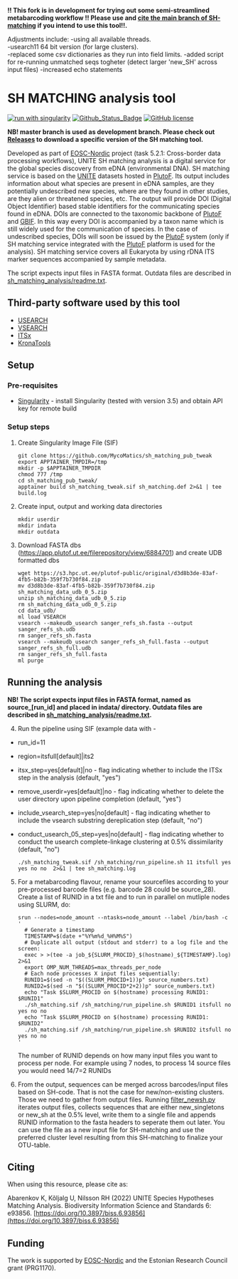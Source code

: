 **!! This fork is in development for trying out some semi-streamlined metabarcoding workflow !! Please use and [cite the main branch of SH-matching](https://github.com/TU-NHM/sh_matching_pub) if you intend to use this tool!!.**

Adjustments include:
-using all available threads.  
-usearch11 64 bit version (for large clusters).  
-replaced some csv dictionaries as they run into field limits.
-added script for re-running unmatched seqs togheter (detect larger 'new_SH' across input files)
-increased echo statements

# SH MATCHING analysis tool

[![run with singularity](https://img.shields.io/badge/run%20with-singularity-blue?style=flat&logo=singularity)](https://sylabs.io/docs/)
[![Github_Status_Badge](https://img.shields.io/badge/GitHub-2.0.0-blue.svg)](https://github.com/TU-NHM/sh_matching_pub)
[![GitHub license](https://img.shields.io/github/license/TU-NHM/sh_matching_pub)](https://github.com/TU-NHM/sh_matching_pub/blob/master/LICENSE.md)

**NB! master branch is used as development branch. Please check out [Releases](https://github.com/TU-NHM/sh_matching_pub/releases) to download a specific version of the SH matching tool.**

Developed as part of [EOSC-Nordic](https://www.eosc-nordic.eu/) project (task 5.2.1: Cross-border data processing workflows), UNITE SH matching analysis is a digital service for the global species discovery from eDNA (environmental DNA). SH matching service is based on the [UNITE](https://unite.ut.ee) datasets hosted in [PlutoF](https://plutof.ut.ee). Its output includes information about what species are present in eDNA samples, are they potentially undescribed new species, where are they found in other studies, are they alien or threatened species, etc. The output will provide DOI (Digital Object Identifier) based stable identifiers for the communicating species found in eDNA. DOIs are connected to the taxonomic backbone of [PlutoF](https://plutof.ut.ee) and [GBIF](https://www.gbif.org). In this way every DOI is accompanied by a taxon name which is still widely used for the communication of species. In the case of undescribed species, DOIs will soon be issued by the [PlutoF](https://plutof.ut.ee) system (only if SH matching service integrated with the [PlutoF](https://plutof.ut.ee) platform is used for the analysis). SH matching service covers all Eukaryota by using rDNA ITS marker sequences accompanied by sample metadata.

The script expects input files in FASTA format. Outdata files are described in [sh_matching_analysis/readme.txt](https://github.com/TU-NHM/sh_matching_pub/blob/master/sh_matching_analysis/readme.txt).

## Third-party software used by this tool

* [USEARCH](https://www.drive5.com/usearch/)
* [VSEARCH](https://github.com/torognes/vsearch)
* [ITSx](https://microbiology.se/software/itsx/)
* [KronaTools](https://github.com/marbl/Krona/wiki/KronaTools)

## Setup

### Pre-requisites

* [Singularity](https://sylabs.io/singularity/) - install Singularity (tested with version 3.5) and obtain API key for remote build

### Setup steps

1. Create Singularity Image File (SIF)
    ```console
    git clone https://github.com/MycoMatics/sh_matching_pub_tweak
    export APPTAINER_TMPDIR=/tmp
    mkdir -p $APPTAINER_TMPDIR
    chmod 777 /tmp
    cd sh_matching_pub_tweak/
    apptainer build sh_matching_tweak.sif sh_matching.def 2>&1 | tee build.log
    ```

2. Create input, output and working data directories
    ```console
    mkdir userdir
    mkdir indata
    mkdir outdata
    ```

3. Download FASTA dbs (https://app.plutof.ut.ee/filerepository/view/6884701) and create UDB formatted dbs
    ```console
    wget https://s3.hpc.ut.ee/plutof-public/original/d3d8b3de-83af-4fb5-b82b-359f7b730f84.zip
    mv d3d8b3de-83af-4fb5-b82b-359f7b730f84.zip sh_matching_data_udb_0_5.zip
    unzip sh_matching_data_udb_0_5.zip
    rm sh_matching_data_udb_0_5.zip
    cd data_udb/
    ml load VSEARCH
    vsearch --makeudb_usearch sanger_refs_sh.fasta --output sanger_refs_sh.udb
    rm sanger_refs_sh.fasta
    vsearch --makeudb_usearch sanger_refs_sh_full.fasta --output sanger_refs_sh_full.udb
    rm sanger_refs_sh_full.fasta
    ml purge
    ```

## Running the analysis

**NB! The script expects input files in FASTA format, named as source_[run_id] and placed in indata/ directory. Outdata files are described in [sh_matching_analysis/readme.txt](https://github.com/TU-NHM/sh_matching_pub/blob/master/sh_matching_analysis/readme.txt).**

4. Run the pipeline using SIF (example data with -

* run_id=11
* region=itsfull[default]|its2
* itsx_step=yes[default]|no - flag indicating whether to include the ITSx step in the analysis (default, "yes")
* remove_userdir=yes[default]|no - flag indicating whether to delete the user directory upon pipeline completion (default, "yes")
* include_vsearch_step=yes|no[default] - flag indicating whether to include the vsearch substring dereplication step (default, "no")
* conduct_usearch_05_step=yes|no[default] - flag indicating whether to conduct the usearch complete-linkage clustering at 0.5% dissimilarity (default, "no")

    ```console
    ./sh_matching_tweak.sif /sh_matching/run_pipeline.sh 11 itsfull yes yes no no  2>&1 | tee sh_matching.log
    ```
5. For a metabarcoding flavour, rename your sourcefiles according to your pre-processed barcode files (e.g. barcode 28 could be source_28). Create a list of RUNID in a txt file and to run in parallel on mutliple nodes using SLURM, do:
    ```console
    srun --nodes=node_amount --ntasks=node_amount --label /bin/bash -c '
      # Generate a timestamp
      TIMESTAMP=$(date +"%Y%m%d_%H%M%S")
      # Duplicate all output (stdout and stderr) to a log file and the screen:
      exec > >(tee -a job_${SLURM_PROCID}_$(hostname)_${TIMESTAMP}.log) 2>&1
      export OMP_NUM_THREADS=max_threads_per_node
      # Each node processes X input files sequentially:
      RUNID1=$(sed -n "$((SLURM_PROCID+1))p" source_numbers.txt)
      RUNID2=$(sed -n "$((SLURM_PROCID*2+2))p" source_numbers.txt)
      echo "Task $SLURM_PROCID on $(hostname) processing RUNID1: $RUNID1"
      ./sh_matching.sif /sh_matching/run_pipeline.sh $RUNID1 itsfull no yes no no
      echo "Task $SLURM_PROCID on $(hostname) processing RUNID1: $RUNID2"
      ./sh_matching.sif /sh_matching/run_pipeline.sh $RUNID2 itsfull no yes no no
    '
    ```
    The number of RUNID depends on how many input files you want to process per node. For example using 7 nodes, to process 14 source files you would need 14/7=2 RUNIDs

6. From the output, sequences can be merged across barcodes/input files based on SH-code. That is not the case for new/non-existing clusters. Those we need to gather from output files. Running [filter_newsh.py]() iterates output files, collects sequences that are either new_singletons or new_sh at the 0.5% level, write them to a single file and appends RUNID information to the fasta headers to seperate them out later.
You can use the file as a new input file for SH-matching and use the preferred cluster level resulting from this SH-matching to finalize your OTU-table.

## Citing

When using this resource, please cite as:

Abarenkov K, Kõljalg U, Nilsson RH (2022) UNITE Species Hypotheses Matching Analysis. Biodiversity Information Science and Standards 6: e93856. [https://doi.org/10.3897/biss.6.93856](https://doi.org/10.3897/biss.6.93856)

## Funding

The work is supported by [EOSC-Nordic](https://eosc-nordic.eu/) and the Estonian Research Council grant (PRG1170).

